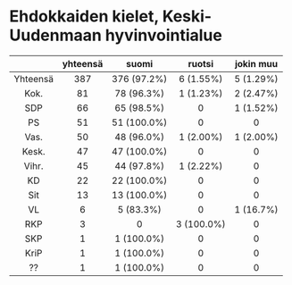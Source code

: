 # Ehdokkaiden kielet, Keski-Uudenmaan hyvinvointialue

| |yhteensä|suomi|ruotsi|jokin muu|
|:---:|:---:|:---:|:---:|:---:|
|Yhteensä|387|376 (97.2%)|6 (1.55%)|5 (1.29%)|
|Kok.|81|78 (96.3%)|1 (1.23%)|2 (2.47%)|
|SDP|66|65 (98.5%)|0|1 (1.52%)|
|PS|51|51 (100.0%)|0|0|
|Vas.|50|48 (96.0%)|1 (2.00%)|1 (2.00%)|
|Kesk.|47|47 (100.0%)|0|0|
|Vihr.|45|44 (97.8%)|1 (2.22%)|0|
|KD|22|22 (100.0%)|0|0|
|Sit|13|13 (100.0%)|0|0|
|VL|6|5 (83.3%)|0|1 (16.7%)|
|RKP|3|0|3 (100.0%)|0|
|SKP|1|1 (100.0%)|0|0|
|KriP|1|1 (100.0%)|0|0|
|??|1|1 (100.0%)|0|0|


